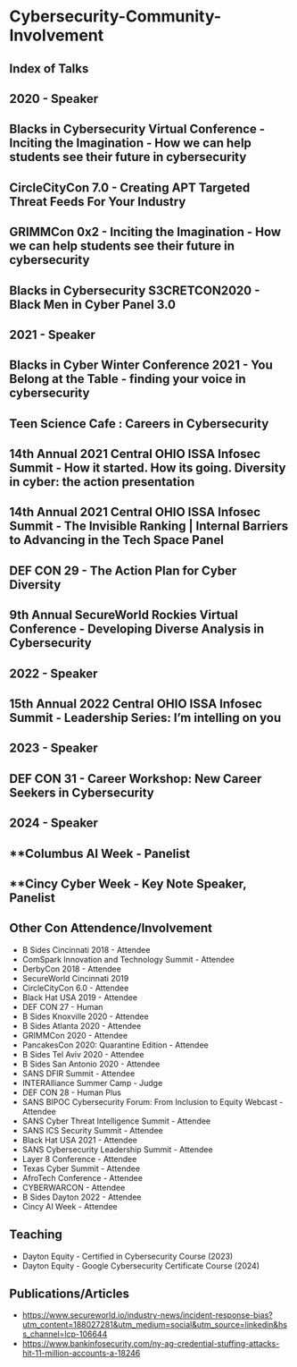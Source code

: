 # Cybersecurity-Community-Involvement

## Index of Talks

## 2020 - Speaker

## **Blacks in Cybersecurity Virtual Conference - Inciting the Imagination - How we can help students see their future in cybersecurity**

## **CircleCityCon 7.0 - Creating APT Targeted Threat Feeds For Your Industry**

## **GRIMMCon 0x2 - Inciting the Imagination - How we can help students see their future in cybersecurity**

## **Blacks in Cybersecurity S3CRETCON2020 - Black Men in Cyber Panel 3.0**

## 2021 - Speaker

## **Blacks in Cyber Winter Conference 2021 - You Belong at the Table - finding your voice in cybersecurity**

## **Teen Science Cafe : Careers in Cybersecurity**

## **14th Annual 2021 Central OHIO ISSA Infosec Summit - How it started. How its going. Diversity in cyber: the action presentation**

## **14th Annual 2021 Central OHIO ISSA Infosec Summit - The Invisible Ranking | Internal Barriers to Advancing in the Tech Space Panel**

## **DEF CON 29 - The Action Plan for Cyber Diversity**

## **9th Annual SecureWorld Rockies Virtual Conference - Developing Diverse Analysis in Cybersecurity**

## 2022 - Speaker

## 15th Annual 2022 Central OHIO ISSA Infosec Summit - Leadership Series: I’m intelling on you

## 2023 - Speaker

## **DEF CON 31 - Career Workshop: New Career Seekers in Cybersecurity**

## 2024 - Speaker

## **Columbus AI Week - Panelist

## **Cincy Cyber Week - Key Note Speaker, Panelist

## Other Con Attendence/Involvement

* B Sides Cincinnati 2018 - Attendee
* ComSpark Innovation and Technology Summit - Attendee
* DerbyCon 2018 - Attendee
* SecureWorld Cincinnati 2019
* CircleCityCon 6.0 - Attendee
* Black Hat USA 2019 - Attendee
* DEF CON 27 - Human
* B Sides Knoxville 2020 - Attendee
* B Sides Atlanta 2020 - Attendee
* GRIMMCon 2020 - Attendee
* PancakesCon 2020: Quarantine Edition - Attendee
* B Sides Tel Aviv 2020 - Attendee
* B Sides San Antonio 2020 - Attendee
* SANS DFIR Summit - Attendee
* INTERAlliance Summer Camp - Judge
* DEF CON 28 - Human Plus
* SANS BIPOC Cybersecurity Forum: From Inclusion to Equity Webcast - Attendee
* SANS Cyber Threat Intelligence Summit - Attendee
* SANS ICS Security Summit - Attendee
* Black Hat USA 2021 - Attendee
* SANS Cybersecurity Leadership Summit - Attendee
* Layer 8 Conference - Attendee
* Texas Cyber Summit - Attendee
* AfroTech Conference - Attendee
* CYBERWARCON - Attendee
* B Sides Dayton 2022 - Attendee
* Cincy AI Week - Attendee

## Teaching

* Dayton Equity - Certified in Cybersecurity Course (2023)
* Dayton Equity - Google Cybersecurity Certificate Course (2024)

## Publications/Articles

* https://www.secureworld.io/industry-news/incident-response-bias?utm_content=188027281&utm_medium=social&utm_source=linkedin&hss_channel=lcp-106644
* https://www.bankinfosecurity.com/ny-ag-credential-stuffing-attacks-hit-11-million-accounts-a-18246
